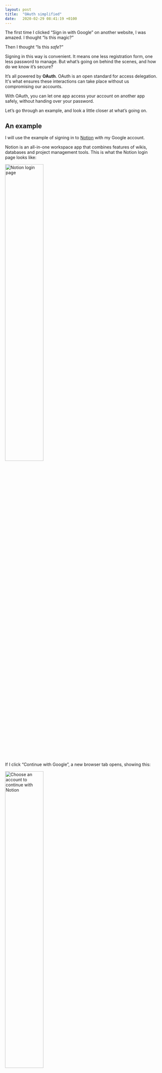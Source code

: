 ```yaml
---
layout: post
title:  "OAuth simplified"
date:   2020-02-29 08:41:19 +0100
---
```

The first time I clicked “Sign in with Google” on another website, I was amazed. I thought “Is this magic?”

Then I thought “Is this _safe_?”

Signing in this way is convenient. It means one less registration form, one less password to manage. But what’s going on behind the scenes, and how do we know it’s secure?

It’s all powered by **OAuth**. OAuth is an open standard for access delegation. It's what ensures these interactions can take place without us compromising our accounts.

With OAuth, you can let one app access your account on another app safely, without handing over your password.

Let’s go through an example, and look a little closer at what’s going on.

## An example
I will use the example of signing in to [Notion](https://www.notion.so/?r=4d063bfc2e9c4082a5b3b71c4fcb0782) with my Google account.

Notion is an all-in-one workspace app that combines features of wikis, databases and project management tools. This is what the Notion login page looks like:

<img src="/assets/images/oauth-simplified/notion-login.png" alt="Notion login page" width="50%"/>

If I click “Continue with Google”, a new browser tab opens, showing this:

<img src="/assets/images/oauth-simplified/google-authorize-notion.png" alt="Choose an account to continue with Notion" width="50%"/>

My browser has been redirected to a page where Google asks me which account I want to use with Notion.

The address bar shows this is a Google page:

<img src="/assets/images/oauth-simplified/google-authorize-url.png" alt="Google URL"/>

I’m signed in to Google, so Google knows which account to show. Notion _can’t_ see what is happening on this page.

Note the text that says “Google will share your name, email address, language preference and profile picture with Notion.”

If I click my account, I’m redirected back to Notion, where I am signed in. If I look at the Notion menu, I can see my email address. I’ve never shared my email address directly with Notion, so it must have got it from my Google account.

<img src="/assets/images/oauth-simplified/notion-menu.png" alt="Notion menu" width="50%"/>

Hurrah.

## The basic flow
In this example, I was directed back and forth between Notion and Google, with various information being exchanged along the way. These redirects and exchanges make up the **OAuth flow**.

If we call Notion the **client** and Google the **authorization server**, the flow _seems_ to be made up of the following steps:

1. User visits the client and requests to log in via the authorization server
2. Client redirects browser to authorization server, telling it the name of the client
3. Authorization server asks the user to confirm they want sign in to the client
4. User confirms to authorization server that they want to sign in to the client
5. Authorization server redirects browser to the client, telling it the profile information of the user
6. Client logs the user in, using the profile information it was given

Here’s the flow in diagram form:

<img src="/assets/images/oauth-simplified/oauth-flow-1.png" alt="OAuth flow"/>

Steps 5 and 6 seem a bit troubling though. When a browser redirect happens, the site you’re redirecting to has no guaranteed way of knowing where you redirected _from_.

In step 6, Notion seems to accept some profile information and use that to log a user in, but it can’t guarantee that information came from Google.

We could replace step 5 with the following:

<ol start="5"><li>Malicious user redirects browser to app, telling it the profile information of any user he wants</li></ol>

And Notion would have no way of knowing the redirect wasn’t coming from Google.

At first glance, this all seems terribly insecure.

Actually, there’s a bit more going on behind the scenes. The information is passed between the parties in a very specific way, and there are a couple of extra hidden steps in the flow.

The steps in the flow, plus the precise format of information transfer, is what makes up the OAuth standard, and what turns a seemingly insecure system into a watertight one.

Let’s look in more detail.

## Registration
Prior to any of this taking place, Notion had to **register** itself with Google. This is a one-time thing that happens when an app like Notion is being initially developed.

Any developer is free to develop an app and register it with Google.

Once it has registered, Google issues Notion two pieces of information: the **client ID** and the **client secret**. These will both be specific to Notion.

The client ID is just a unique ID that represents Notion. We can see it in the URL on the Google page we looked at earlier:

<img src="/assets/images/oauth-simplified/google-authorize-url-highlighted.png" alt="Client ID in Google URL"/>

It’s this ID that signals to Google that we’re dealing with Notion rather than some other app, and it prompts Google to show the Notion logo on the account selection page (Notion would have provided its logo to Google when it was registering).

When Notion first redirects the user’s browser to Google, it passes this ID in the URL.

The client ID is **public information**. Of course it is; you can see it in your browser. This means Google can’t guarantee the redirect has come from Notion. But at this point, it doesn’t need to. It just needs to know that the request is _for_ Notion.

The client secret, on the other hand, is **private information**, only known by Notion and Google. That gets used a little later in the flow.

## Authorization
We’ve seen that Notion redirects me to Google, passing the client ID. I then select and authorise my account on the Google page, before being redirected back to Notion, where I am logged in.

It _seems_ like that final redirect from Google to Notion must contain some sort of “go ahead” to log me in, as well as account details such as my email address.

But actually there’s more going on. All that redirect contains is an **authorization** code for me.

The presence of the code tells Notion that the user in question (me, although Notion still doesn’t know it’s me) has authorised their Google account.

But the code doesn’t contain my email address, or anything about my account. The contents of the code is meaningless to Notion.

This is what the flow looks like so far:

1. User visits the client and requests to log in via the authorization server
2. Client redirects browser to authorization server, passing the client ID of the client
3. User confirms to authorization server that they want to sign in to the client
4. Authorization server redirects browser to the client, passing an authorization code

That’s clearly not enough at this point. Notion doesn’t know who I am to log me in. Notion also can’t guarantee that the authorization code really came from Google, as it was sent via a redirect, and similarly Google can’t guarantee that the authorization code made it to Notion without being intercepted.

## Access tokens

This is where the client secret comes in. Notion then makes a server-side request to Google, sending both the authorization code and the client secret.

Because it’s a server-side request, Notion knows it’s talking to Google, and because it sends the client secret, Google knows it’s Notion. Notion can now verify with Google that the authorization code is actually valid.

At this point, Notion still doesn’t quite know who I am, but all 3 parties are now in agreement that Notion should have permission to know.

When Notion makes its server side request to Google, containing the authorization code and the client secret, Google responds with an **access token**.

An access token is what allows Notion to access my information from Google.

Notion can make a request to Google using this access token, and as long as it's something I gave permission for Google to do back during the authorization step, Google will oblige. In this case, that includes handing over my email address.

The access token can be used again and again. It gets stored in my Notion cookies (or at least a reference to it does), so the next time I visit Notion, I can be logged in without having to go through the authorization process again.

Putting it all together, this is what the flow looks like:

1. User visits the client and requests to log in via the authorization server
2. Client redirects browser to authorization server, passing the client ID of the client
3. User confirms to authorization server that they want to sign in to the client
4. Authorization server redirects browser to the client, passing an authorization code
5. Client sends the authorization code and client secret to the authorization server, in a server side request
6. Authorization server responds with an access token
7. Client makes requests to the authorization server using the access token
8. Authorization server responds appropriately

## Beyond authentication

In the Notion and Google example, OAuth was just used for **authentication**.

Authentication means validating that somebody is who they claim to be.

But OAuth is more powerful than that; in general it’s used for **authorization**.

Authorization means giving someone permission to do particular things.

OAuth is used to authorize a client to interact with an authorization server on a user’s behalf. That interaction could be many different things. 

During authorization, when I hit the Google page where I selected my account, I had to agree what Notion would get access to: in this case, my name, email address, language preference and profile picture.

But, if Notion had wanted, it could have requested that I grant other permissions too, such as sending emails on my behalf, or editing my calendar.

One real example where these kinds of permissions are required is [Todoist](https://todoist.com/r/tom_hewlett_taylor_hfoqob)’s integration with Google Calendar.

Todoist is a cross-platform task management app.

In Todoist, there is an option to enable a 2-way sync with Google Calendar, so tasks created in Todoist will show on your Google Calendar.

<img src="/assets/images/oauth-simplified/todoist-gcal-integration.png" alt="Integrate Todoist with Google Calendar" width="75%"/>

After clicking this button, the OAuth flow begins, and you’re taken to a familiar Google page, but this time you need to grant a more invasive set of permissions:

<img src="/assets/images/oauth-simplified/google-authorize-todoist.png" alt="Allow Todoist to access your Google account" width="50%"/>

For this integration, those permissions are needed. Todoist needs to be able to write to your calendar so it can create tasks there.

And that’s all doable with the same OAuth flow we looked at before. The process is the same, we just grant more permissions.

Todoist then uses its access token to perform actions using the Google Calendar API.

## Next steps

I’ve given a very basic overview of OAuth, but skipped over a _lot_ of the detail.

For instance, I’ve not talked about OpenID Connect and it’s relationship with OAuth.

And I’ve not mentioned that, rather than just access tokens, connecting apps often need to use a mix of access tokens and refresh tokens.

For a deeper dive that covers these topics and more, I recommend the guide on [oauth.com](https://www.oauth.com/).

If you're a developer that wants to actually implement this stuff, there are many guides and toolkits at your disposal, that depend on your language, and also whether you want your app to be the client or the authorization server in the OAuth flow.

Here are a few resources for some common use cases:

* [Google’s official Node.js API library, for using OAuth to connect to various Google services](https://github.com/googleapis/google-api-nodejs-client)
* [A guide on how OAuth works with Google services, including how to register an app with Google](https://developers.google.com/identity/protocols/OAuth2)
* [A guide that shows how to write a Node app that uses OAuth to access Github](https://www.sohamkamani.com/blog/javascript/2018-06-24-oauth-with-node-js/)

Lastly, if you’re interested, I highly recommend two of the apps I mentioned in this guide, [Notion](https://www.notion.so/?r=4d063bfc2e9c4082a5b3b71c4fcb0782) and [Todoist](https://todoist.com/r/tom_hewlett_taylor_hfoqob).

If you were thinking of signing up for either, please consider using any of the links in this article, which are referral links. Using these links earns me credit towards my subscriptions to both apps. Since I use these apps to plan posts like these, you would be supporting the blog and helping me write more posts in future. Thanks!

